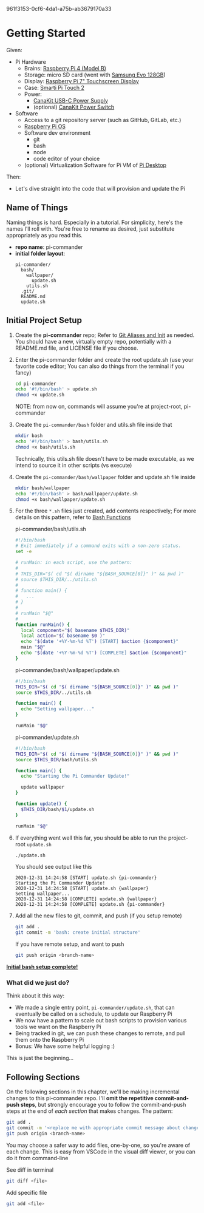 961f3153-0cf6-4da1-a75b-ab3679170a33

# Getting Started

Given:
- Pi Hardware
  - Brains: [Raspberry Pi 4 (Model B)](https://www.raspberrypi.org/products/raspberry-pi-4-model-b/)
  - Storage: micro SD card (went with [Samsung Evo 128GB](https://www.samsung.com/us/computing/memory-storage/memory-cards/microsdxc-evo-select-memory-card-w--adapter-128gb--2017-model--mb-me128ga-am/))
  - Display: [Raspberry Pi 7" Touchscreen Display](https://www.raspberrypi.org/products/raspberry-pi-touch-display/)
  - Case: [Smarti Pi Touch 2](https://smarticase.com/products/smartipi-touch-2)
  - Power:
    - [CanaKit USB-C Power Supply](https://www.canakit.com/raspberry-pi-4-power-supply.html)
    - (optional) [CanaKit Power Switch](https://www.canakit.com/raspberry-pi-4-on-off-power-switch.html)
- Software
  - Access to a git repository server (such as GitHub, GitLab, etc.)
  - [Raspberry Pi OS](https://www.raspberrypi.org/software/)
  - Software dev environment
    - git
    - bash
    - node
    - code editor of your choice
  - (optional) Virtualization Software for Pi VM of
    [Pi Desktop](https://www.raspberrypi.org/software/raspberry-pi-desktop/)

Then:
- Let's dive straight into the code that will provision and update the Pi

## Name of Things

Naming things is hard. Especially in a tutorial. For simplicity, here's the
names I'll roll with. You're free to rename as desired, just substitute
appropriately as you read this.
- **repo name**: pi-commander
- **initial folder layout**:
    ```
    pi-commander/
      bash/
        wallpaper/
          update.sh
        utils.sh
      .git/
      README.md
      update.sh
    ```

## Initial Project Setup

1. Create the **pi-commander** repo; Refer to
   [Git Aliases and Init](../../book/1c7f4380-1eb3-426a-8805-3c521cea585b.md)
   as needed. You should have a new, virtually empty repo, potentially with a
   README.md file, and LICENSE file if you choose.
2. Enter the pi-commander folder and create the root update.sh (use your
   favorite code editor; You can also do things from the terminal if you fancy)

    ```bash
    cd pi-commander
    echo '#!/bin/bash' > update.sh
    chmod +x update.sh
    ```
    NOTE: from now on, commands will assume you're at project-root, pi-commander
3. Create the `pi-commander/bash` folder and utils.sh file inside that

    ```bash
    mkdir bash
    echo '#!/bin/bash' > bash/utils.sh
    chmod +x bash/utils.sh
    ```
    Technically, this utils.sh file doesn't have to be made executable, as we
    intend to source it in other scripts (vs execute)

4. Create the `pi-commander/bash/wallpaper` folder and update.sh file inside

    ```bash
    mkdir bash/wallpaper
    echo '#!/bin/bash' > bash/wallpaper/update.sh
    chmod +x bash/wallpaper/update.sh
    ```

5. For the three `*.sh` files just created, add contents respectively; For more
   details on this pattern, refer to
   [Bash Functions](../../book/e32f3180-280b-4c09-bdb3-9a5137dd1634.md)

    pi-commander/bash/utils.sh
    ```bash
    #!/bin/bash
    # Exit immediately if a command exits with a non-zero status.
    set -e

    # runMain: in each script, use the pattern:
    #
    # THIS_DIR="$( cd "$( dirname "${BASH_SOURCE[0]}" )" && pwd )"
    # source $THIS_DIR/../utils.sh
    #
    # function main() {
    #   ...
    # }
    #
    # runMain "$@"
    #
    function runMain() {
      local component="$( basename $THIS_DIR)"
      local action="$( basename $0 )"
      echo "$(date '+%Y-%m-%d %T') [START] $action {$component}"
      main "$@"
      echo "$(date '+%Y-%m-%d %T') [COMPLETE] $action {$component}"
    }
    ```

    pi-commander/bash/wallpaper/update.sh
    ```bash
    #!/bin/bash
    THIS_DIR="$( cd "$( dirname "${BASH_SOURCE[0]}" )" && pwd )"
    source $THIS_DIR/../utils.sh

    function main() {
      echo "Setting wallpaper..."
    }

    runMain "$@"
    ```

    pi-commander/update.sh
    ```bash
    #!/bin/bash
    THIS_DIR="$( cd "$( dirname "${BASH_SOURCE[0]}" )" && pwd )"
    source $THIS_DIR/bash/utils.sh

    function main() {
      echo "Starting the Pi Commander Update!"

      update wallpaper
    }

    function update() {
      $THIS_DIR/bash/$1/update.sh
    }

    runMain "$@"
    ```

6. If everything went well this far, you should be able to run the project-root
   `update.sh`

    ```bash
    ./update.sh
    ```
    You should see output like this
    ```log
    2020-12-31 14:24:58 [START] update.sh {pi-commander}
    Starting the Pi Commander Update!
    2020-12-31 14:24:58 [START] update.sh {wallpaper}
    Setting wallpaper...
    2020-12-31 14:24:58 [COMPLETE] update.sh {wallpaper}
    2020-12-31 14:24:58 [COMPLETE] update.sh {pi-commander}
    ```

7. Add all the new files to git, commit, and push (if you setup remote)

    ```bash
    git add .
    git commit -m 'bash: create initial structure'
    ```
    If you have remote setup, and want to push
    ```bash
    git push origin <branch-name>
    ```

[**Initial bash setup complete!**](https://github.com/tveal/template-pi-commander/compare/v0...v0.0-getting-started)

### What did we just do?

Think about it this way:
- We made a single entry point, `pi-commander/update.sh`, that can eventually be
  called on a schedule, to update our Raspberry Pi
- We now have a pattern to scale out bash scripts to provision various tools we
  want on the Raspberry Pi
- Being tracked in git, we can push these changes to remote, and pull them onto
  the Raspberry Pi
- Bonus: We have some helpful logging :)

This is just the beginning...

## Following Sections

On the following sections in this chapter, we'll be making incremental changes
to this pi-commander repo. I'll **omit the repetitive commit-and-push steps**,
but strongly encourage you to follow the commit-and-push steps at the end of
_each section_ that makes changes. The pattern:

```bash
git add .
git commit -m '<replace me with appropriate commit message about change>'
git push origin <branch-name>
```

You may choose a safer way to add files, one-by-one, so you're aware of each
change. This is easy from VSCode in the visual diff viewer, or you can do it
from command-line

See diff in terminal
```bash
git diff <file>
```

Add specific file
```bash
git add <file>
```